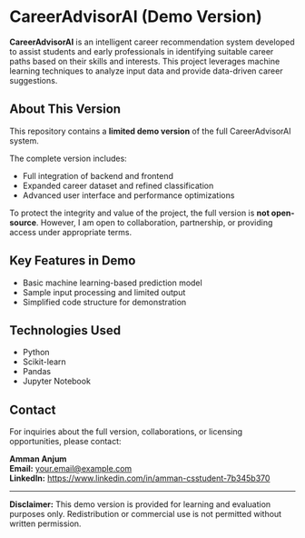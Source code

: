 # CareerAdvisorAI (Demo Version)

**CareerAdvisorAI** is an intelligent career recommendation system developed to assist students and early professionals in identifying suitable career paths based on their skills and interests. This project leverages machine learning techniques to analyze input data and provide data-driven career suggestions.

## About This Version

This repository contains a **limited demo version** of the full CareerAdvisorAI system.

The complete version includes:
- Full integration of backend and frontend
- Expanded career dataset and refined classification
- Advanced user interface and performance optimizations

To protect the integrity and value of the project, the full version is **not open-source**. However, I am open to collaboration, partnership, or providing access under appropriate terms.

## Key Features in Demo

- Basic machine learning-based prediction model
- Sample input processing and limited output
- Simplified code structure for demonstration

## Technologies Used

- Python
- Scikit-learn
- Pandas
- Jupyter Notebook

## Contact

For inquiries about the full version, collaborations, or licensing opportunities, please contact:

**Amman Anjum**  
**Email:** your.email@example.com  
**LinkedIn:** https://www.linkedin.com/in/amman-csstudent-7b345b370

---

**Disclaimer:** This demo version is provided for learning and evaluation purposes only. Redistribution or commercial use is not permitted without written permission.
